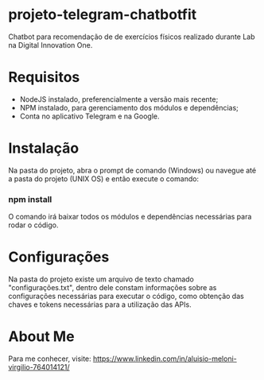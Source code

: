 # projeto-telegram-chatbotfit
Chatbot para recomendação de de exercícios físicos realizado durante Lab na Digital Innovation One.

# Requisitos
- NodeJS instalado, preferencialmente a versão mais recente;
- NPM instalado, para gerenciamento dos módulos e dependências;
- Conta no aplicativo Telegram e na Google.

# Instalação
Na pasta do projeto, abra o prompt de comando (Windows) ou navegue até a pasta do projeto (UNIX OS) e então execute o comando:
### npm install

O comando irá baixar todos os módulos e dependências necessárias para rodar o código.

# Configurações
Na pasta do projeto existe um arquivo de texto chamado "configurações.txt", dentro dele constam informações sobre as configurações necessárias para executar o código, como obtenção das chaves e tokens necessárias para a utilização das APIs.

# About Me
Para me conhecer, visite: https://www.linkedin.com/in/aluisio-meloni-virgilio-764014121/
